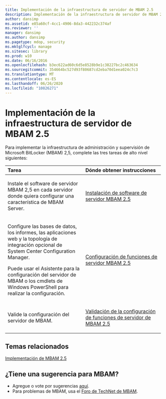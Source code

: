 ```yaml
---
title: Implementación de la infraestructura de servidor de MBAM 2.5
description: Implementación de la infraestructura de servidor de MBAM 2.5
author: dansimp
ms.assetid: e85a60cf-4cc1-4906-8da3-442232c374af
ms.reviewer: ''
manager: dansimp
ms.author: dansimp
ms.pagetype: mdop, security
ms.mktglfcycl: manage
ms.sitesec: library
ms.prod: w10
ms.date: 06/16/2016
ms.openlocfilehash: b3ec622ad60c6d5e8528b9e1c38227bc2c463634
ms.sourcegitcommit: 354664bc527d93f80687cd2eba70d1eea024c7c3
ms.translationtype: MT
ms.contentlocale: es-ES
ms.lasthandoff: 06/26/2020
ms.locfileid: "10826271"
---
```

# Implementación de la infraestructura de servidor de MBAM 2.5


Para implementar la infraestructura de administración y supervisión de Microsoft BitLocker (MBAM) 2,5, complete las tres tareas de alto nivel siguientes:

<table>
<colgroup>
<col width="50%" />
<col width="50%" />
</colgroup>
<thead>
<tr class="header">
<th align="left">Tarea</th>
<th align="left">Dónde obtener instrucciones</th>
</tr>
</thead>
<tbody>
<tr class="odd">
<td align="left"><p>Instale el software de servidor MBAM 2,5 en cada servidor donde quiera configurar una característica de MBAM Server.</p></td>
<td align="left"><p><a href="installing-the-mbam-25-server-software.md" data-raw-source="[Installing the MBAM 2.5 Server Software](installing-the-mbam-25-server-software.md)">Instalación de software de servidor MBAM 2.5</a></p></td>
</tr>
<tr class="even">
<td align="left"><p>Configure las bases de datos, los informes, las aplicaciones web y la topología de integración opcional de System Center Configuration Manager.</p>
<p>Puede usar el Asistente para la configuración del servidor de MBAM o los cmdlets de Windows PowerShell para realizar la configuración.</p></td>
<td align="left"><p><a href="configuring-the-mbam-25-server-features.md" data-raw-source="[Configuring the MBAM 2.5 Server Features](configuring-the-mbam-25-server-features.md)">Configuración de funciones de servidor MBAM 2.5</a></p></td>
</tr>
<tr class="odd">
<td align="left"><p>Valide la configuración del servidor de MBAM.</p></td>
<td align="left"><p><a href="validating-the-mbam-25-server-feature-configuration.md" data-raw-source="[Validating the MBAM 2.5 Server Feature Configuration](validating-the-mbam-25-server-feature-configuration.md)">Validación de la configuración de funciones de servidor de MBAM 2.5</a></p></td>
</tr>
</tbody>
</table>

 

## Temas relacionados


[Implementación de MBAM 2.5](deploying-mbam-25.md)

 
## ¿Tiene una sugerencia para MBAM?
- Agregue o vote por sugerencias [aquí](http://mbam.uservoice.com/forums/268571-microsoft-bitlocker-administration-and-monitoring). 
- Para problemas de MBAM, usa el [Foro de TechNet de MBAM](https://social.technet.microsoft.com/Forums/home?forum=mdopmbam).
 





